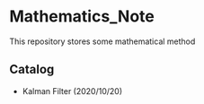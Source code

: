 # Mathematics_Note
 This repository stores some mathematical method


## Catalog
 - Kalman Filter (2020/10/20)
    